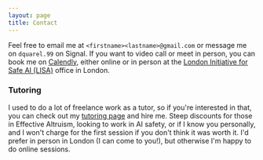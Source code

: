 ```yaml
---
layout: page
title: Contact
---
```


Feel free to email me at `<firstname><lastname>@gmail.com` or message me on
`dquarel.99` on Signal. If you want to video call or meet in person, 
you can book me on [Calendly](https://calendly.com/dquarel), either online or 
in person at the 
[London Initiative for Safe AI (LISA)](https://www.safeai.org.uk/) office in London. 


### Tutoring

I used to do a lot of freelance work as a tutor, so if you're interested in
that, you can check out my [tutoring page](https://studentvip.com.au/tutors/9516/david)
and hire me. Steep discounts
for those in Effective Altruism, looking to work in AI safety, or if I know you
personally, and I won't 
charge for the first session if you don't think it was worth it. I'd prefer 
in person in London (I can come to you!), but otherwise I'm happy to do online
sessions.
